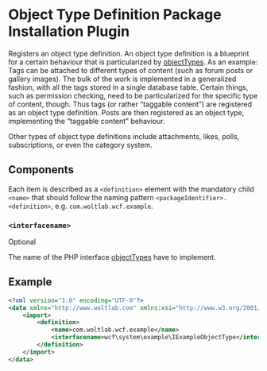 # Object Type Definition Package Installation Plugin

Registers an object type definition.
An object type definition is a blueprint for a certain behaviour that is particularized by [objectTypes](object-type.md).
As an example: Tags can be attached to different types of content (such as forum posts or gallery images).
The bulk of the work is implemented in a generalized fashion, with all the tags stored in a single database table.
Certain things, such as permission checking, need to be particularized for the specific type of content, though.
Thus tags (or rather “taggable content”) are registered as an object type definition.
Posts are then registered as an object type, implementing the “taggable content” behaviour.

Other types of object type definitions include attachments, likes, polls, subscriptions, or even the category system.

## Components

Each item is described as a `<definition>` element with the mandatory child `<name>` that should follow the naming pattern `<packageIdentifier>.<definition>`, e.g. `com.woltlab.wcf.example`.

### `<interfacename>`

<span class="label label-info">Optional</span>

The name of the PHP interface [objectTypes](object-type.md) have to implement.

## Example

```xml
<?xml version="1.0" encoding="UTF-8"?>
<data xmlns="http://www.woltlab.com" xmlns:xsi="http://www.w3.org/2001/XMLSchema-instance" xsi:schemaLocation="http://www.woltlab.com http://www.woltlab.com/XSD/2019/objectTypeDefinition.xsd">
	<import>
		<definition>
			<name>com.woltlab.wcf.example</name>
			<interfacename>wcf\system\example\IExampleObjectType</interfacename>
		</definition>
	</import>
</data>
```
